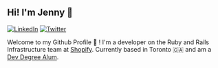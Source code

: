 ##  Hi! I'm Jenny 👋 

[![LinkedIn](https://img.shields.io/badge/-Jenny%20Shen-blue?link=https://www.linkedin.com/in/jenny-shen-/&logo=Linkedin)](https://www.linkedin.com/in/jenny-shen-/) [![Twitter](https://img.shields.io/badge/-@jenshennny-1DA1F2?link=https://twitter.com/jenshennny/&logo=Twitter&logoColor=white)](https://twitter.com/jenshennny/)

Welcome to my Github Profile 🥳 ! I'm a developer on the Ruby and Rails Infrastructure team at [Shopify](https://www.shopify.ca/). Currently based in Toronto 🇨🇦 and am a [Dev Degree Alum](https://devdegree.ca/). 

<!--
**jenshenny/jenshenny** is a ✨ _special_ ✨ repository because its `README.md` (this file) appears on your GitHub profile.

Here are some ideas to get you started:

- 🔭 I’m currently working on ...
- 🌱 I’m currently learning ...
- 👯 I’m looking to collaborate on ...
- 🤔 I’m looking for help with ...
- 💬 Ask me about ...
- 📫 How to reach me: ...
- 😄 Pronouns: ...
- ⚡ Fun fact: ...
-->
